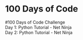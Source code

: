 # 100 Days of Code

#100 Days of Code Challenge  
Day 1: Python Tutorial - Net Ninja  
Day 2: Python Tutorial - Net Ninja

